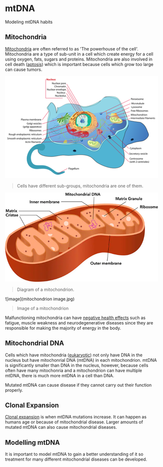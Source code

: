 # mtDNA
Modeling mtDNA habits 

## Mitochondria
[Mitochondria](https://www.genome.gov/genetics-glossary/Mitochondria) are often referred to as 'The powerhouse of the cell'. Mitochondria are a type of sub-unit in a cell which create energy for a cell using oxygen, fats, sugars and proteins. Mitochondria are also involved in cell death ([aptosis](https://en.wikipedia.org/wiki/Apoptosis)) which is important because cells which grow too large can cause tumors.

![Animal cell](Animal_cell_structure_en.svg)

> Cells have different sub-groups, mitochondria are one of them.

![Mitochondria](Mitochondria.webp)

> Diagram of a mitochondrion.

![image](mitochondrion image.jpg)

> Image of a mitochondrion

Malfunctioning mitochondria can have [negative health effects](https://www.umdf.org/what-is-mitochondrial-disease-2/0) such as fatigue, muscle weakness and neurodegenerative diseases since they are responsible for making the majority of energy in the body.

## Mitochondrial DNA
Cells which have mitochondria ([eukaryotic](https://biologydictionary.net/eukaryotic-cell/)) not only have DNA in the nucleus but have mitochonrial DNA (mtDNA) in each mitochondrion. mtDNA is significantly smaller than DNA in the nucleus, however, because cells often have many mitochonria and a mitochondrion can have multiple mtDNA, there is much more mtDNA in a cell than DNA. 

Mutated mtDNA can cause disease if they cannot carry out their function properly.

## Clonal Expansion
[Clonal expansion](https://royalsocietypublishing.org/doi/10.1098/rsob.200061) is when mtDNA mutations increase. It can happen as humans age or because of mitochondrial disease. Larger amounts of mutated mtDNA can also cause mitochondrial diseases.

## Modelling mtDNA
It is important to model mtDNA to gain a better understanding of it so treatment for many different mitochondrial diseases can be developed.



